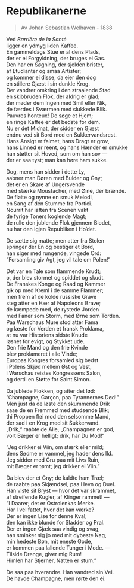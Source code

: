 # Republikanerne  
> Av Johan Sebastian Welhaven - 1838  

Ved *Barrière de la Santé*    
ligger en ydmyg liden Kaffee.  
En gammeldags Stue er al dens Plads,  
der er ei Forgyldning, der bruges ei Gas.  
Den har en Søgning, der sjelden brister,  
af Etudianter og smaa Artister;  
og kommer ei disse, da eier den dog  
en stillere Gjæst i sin dunkle Krog.  
Der vandrer omkring i den straalende Stad  
en skibbruden Flok, der aldrig er glad;  
der møder dem Ingen med Smil eller Nik,  
de færdes i Sværmen med slukkede Blik.  
Pauvres honteux! De søge et Hjem;  
en ringe Kaffee er det bedste for dem.  
Nu er det Midnat, der sidder en Gjæst  
endnu ved sit Bord med en Sukkervandsrest.  
Hans Ansigt er falmet, hans Dragt er grov,  
hans Linned er reent, og hans Hænder er smukke  
han støtter sit Hoved, som om han sov —  
der er saa tyst; man kan høre ham sukke.  

Dog, mens han sidder i dette Ly,  
aabner man Døren med Bulder og Gny;  
det er en Skare af Ungersvende  
med stærke Moustacher, med Øine, der brænde.  
De fløite og nynne en smuk Melodi,  
en Sang af den Stumme fra Portici.  
Nourrit har iaften fra Scenen vakt  
de fyrige Toners koglende Magt;  
de rulle den jublende Flok gjennem Blodet,  
nu har den igjen Republiken i Ho’det.  

De sætte sig matte; men atter fra Stolen  
springer der En og bestiger et Bord,  
han siger med rungende, vingede Ord:  
”Forsamling giv Agt, jeg vil tale om Polen!”  

Det var en Tale som flammende Krudt;  
o, der blev stormet og spiddet og skudt.  
De Franskes Konge og Raad og Kammer  
gik op med Kreml i de samme Flammer;  
men frem af de kolde russiske Grave  
steg atter en Hær af Napoleons Brave;  
de kæmpede med, de rystede Jorden  
med Faner som Storm, med Ørne som Torden.  
Paa Warschaus Mure stod atter Fama  
og læste for Verden et fransk Proklama,  
at nu var Historiens sidste Knude  
løsnet for evigt, og Stykket ude.  
Den frie Mand og den frie Kvinde  
blev proklameret i alle Vinde;  
Europas Kongres forsamled sig bedst  
i Polens Skjød mellem Øst og Vest,  
i Warschau reistes Kongressens Salon,  
og dertil en Støtte for Saint Simon.  

Da jublede Flokken, og atter det lød:  
”Champagne, Garçon, paa Tyrannernes Død!”  
Men just da de løste den skummende Drik  
saae de en Fremmed med studsende Blik;  
thi Proppen fløi mod den selsomme Mand,  
der sad i en Krog med sit Sukkervand.  
„Drik,“ raabte de Alle, „Champagnen er god,  
vort Bæger er helligt; drik, har Du Mod!“  

”Jeg drikker ei Viin, om stærk eller mild;  
dens Sødme er vammel, jeg hader dens Ild.  
Jeg sidder med Gru paa mit Livs Ruin,  
mit Bæger er tømt; jeg drikker ei Viin.”  

Da blev der et Gny; de kaldte ham Træl;  
de raabte paa Skjændsel, paa Hevn og Duel.  
Han viste sit Bryst — hvor det var skrammet,  
af streifende Kugler, af Klinger rammet! —  
”I Daarer; det er Ostrolenkas Merke.  
Har I vel fattet, hvor det kan værke?  
Der er ingen Lise for denne Kval;  
den kan ikke blunde for Sladder og Pral.  
Der er ingen Gjæk saa vindig og svag,  
han sminker sig jo med mit dybeste Nag,  
min hedeste Bøn, mit eneste Gode,  
er kommen paa lallende Tunger i Mode. —  
Tilside Drenge, giver mig Rum!  
Himlen har Stjerner, Natten er stum.”  

De saa paa hverandre. Han vandred sin Vei.  
De havde Champagne, men rørte den ei.  
